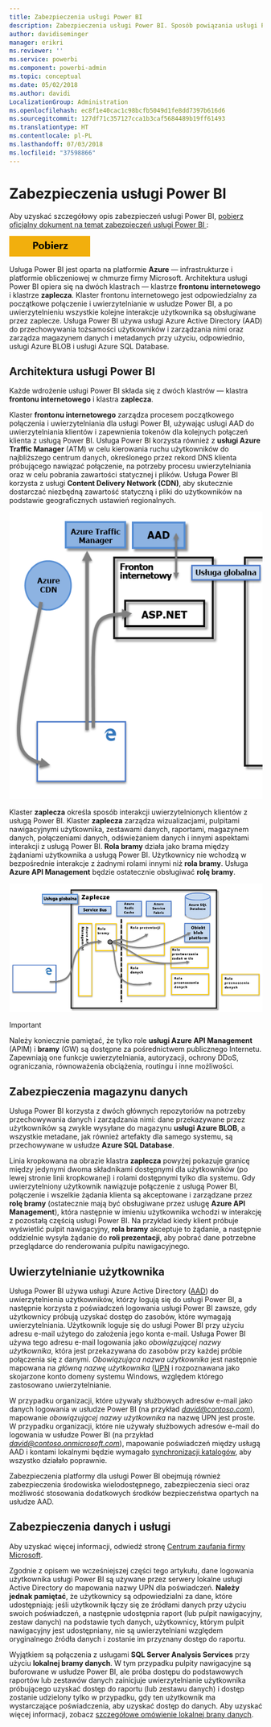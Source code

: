 ```yaml
---
title: Zabezpieczenia usługi Power BI
description: Zabezpieczenia usługi Power BI. Sposób powiązania usługi Power BI z usługą Azure Active Directory i innymi usługami Azure. W tym temacie znajduje się również link do oficjalnego dokumentu, który zawiera więcej informacji szczegółowych informacji.
author: davidiseminger
manager: erikri
ms.reviewer: ''
ms.service: powerbi
ms.component: powerbi-admin
ms.topic: conceptual
ms.date: 05/02/2018
ms.author: davidi
LocalizationGroup: Administration
ms.openlocfilehash: ec8f1e40cac1c98bcfb5049d1fe8dd7397b616d6
ms.sourcegitcommit: 127df71c357127cca1b3caf5684489b19ff61493
ms.translationtype: HT
ms.contentlocale: pl-PL
ms.lasthandoff: 07/03/2018
ms.locfileid: "37598866"
---
```

# <a name="power-bi-security"></a>Zabezpieczenia usługi Power BI
Aby uzyskać szczegółowy opis zabezpieczeń usługi Power BI, [pobierz oficjalny dokument na temat zabezpieczeń usługi Power BI ](http://go.microsoft.com/fwlink/?LinkId=829185):

[![](media/service-admin-power-bi-security/pbi_security_01.png)](http://go.microsoft.com/fwlink/?LinkId=829185)

Usługa Power BI jest oparta na platformie **Azure** — infrastrukturze i platformie obliczeniowej w chmurze firmy Microsoft. Architektura usługi Power BI opiera się na dwóch klastrach — klastrze **frontonu internetowego** i klastrze **zaplecza**. Klaster frontonu internetowego jest odpowiedzialny za początkowe połączenie i uwierzytelnianie w usłudze Power BI, a po uwierzytelnieniu wszystkie kolejne interakcje użytkownika są obsługiwane przez zaplecze. Usługa Power BI używa usługi Azure Active Directory (AAD) do przechowywania tożsamości użytkowników i zarządzania nimi oraz zarządza magazynem danych i metadanych przy użyciu, odpowiednio, usługi Azure BLOB i usługi Azure SQL Database.

## <a name="power-bi-architecture"></a>Architektura usługi Power BI
Każde wdrożenie usługi Power BI składa się z dwóch klastrów — klastra **frontonu internetowego** i klastra **zaplecza**.

Klaster **frontonu internetowego** zarządza procesem początkowego połączenia i uwierzytelniania dla usługi Power BI, używając usługi AAD do uwierzytelniania klientów i zapewnienia tokenów dla kolejnych połączeń klienta z usługą Power BI. Usługa Power BI korzysta również z **usługi Azure Traffic Manager** (ATM) w celu kierowania ruchu użytkowników do najbliższego centrum danych, określonego przez rekord DNS klienta próbującego nawiązać połączenie, na potrzeby procesu uwierzytelniania oraz w celu pobrania zawartości statycznej i plików. Usługa Power BI korzysta z usługi **Content Delivery Network (CDN)**, aby skutecznie dostarczać niezbędną zawartość statyczną i pliki do użytkowników na podstawie geograficznych ustawień regionalnych.

![](media/service-admin-power-bi-security/pbi_security_v2_wfe.png)

Klaster **zaplecza** określa sposób interakcji uwierzytelnionych klientów z usługą Power BI. Klaster **zaplecza** zarządza wizualizacjami, pulpitami nawigacyjnymi użytkownika, zestawami danych, raportami, magazynem danych, połączeniami danych, odświeżaniem danych i innymi aspektami interakcji z usługą Power BI. **Rola bramy** działa jako brama między żądaniami użytkownika a usługą Power BI. Użytkownicy nie wchodzą w bezpośrednie interakcje z żadnymi rolami innymi niż **rola bramy**. Usługa **Azure API Management** będzie ostatecznie obsługiwać **rolę bramy**.

![](media/service-admin-power-bi-security/pbi_security_v2_backend_updated.png)

> [!IMPORTANT]
> Należy koniecznie pamiętać, że tylko role **usługi Azure API Management** (APIM) i **bramy** (GW) są dostępne za pośrednictwem publicznego Internetu. Zapewniają one funkcje uwierzytelniania, autoryzacji, ochrony DDoS, ograniczania, równoważenia obciążenia, routingu i inne możliwości.
> 
> 

## <a name="data-storage-security"></a>Zabezpieczenia magazynu danych
Usługa Power BI korzysta z dwóch głównych repozytoriów na potrzeby przechowywania danych i zarządzania nimi: dane przekazywane przez użytkowników są zwykle wysyłane do magazynu **usługi Azure BLOB**, a wszystkie metadane, jak również artefakty dla samego systemu, są przechowywane w usłudze **Azure SQL Database**.

Linia kropkowana na obrazie klastra **zaplecza** powyżej pokazuje granicę między jedynymi dwoma składnikami dostępnymi dla użytkowników (po lewej stronie linii kropkowanej) i rolami dostępnymi tylko dla systemu. Gdy uwierzytelniony użytkownik nawiązuje połączenie z usługą Power BI, połączenie i wszelkie żądania klienta są akceptowane i zarządzane przez **rolę bramy** (ostatecznie mają być obsługiwane przez usługę **Azure API Management**), która następnie w imieniu użytkownika wchodzi w interakcję z pozostałą częścią usługi Power BI. Na przykład kiedy klient próbuje wyświetlić pulpit nawigacyjny, **rola bramy** akceptuje to żądanie, a następnie oddzielnie wysyła żądanie do **roli prezentacji**, aby pobrać dane potrzebne przeglądarce do renderowania pulpitu nawigacyjnego.

## <a name="user-authentication"></a>Uwierzytelnianie użytkownika
Usługa Power BI używa usługi Azure Active Directory ([AAD](http://azure.microsoft.com/services/active-directory/)) do uwierzytelnienia użytkowników, którzy logują się do usługi Power BI, a następnie korzysta z poświadczeń logowania usługi Power BI zawsze, gdy użytkownicy próbują uzyskać dostęp do zasobów, które wymagają uwierzytelniania. Użytkownik loguje się do usługi Power BI przy użyciu adresu e-mail użytego do założenia jego konta e-mail. Usługa Power BI używa tego adresu e-mail logowania jako *obowiązującej nazwy użytkownika*, która jest przekazywana do zasobów przy każdej próbie połączenia się z danymi. *Obowiązująca nazwa użytkownika* jest następnie mapowana na *główną nazwę użytkownika* ([UPN](https://msdn.microsoft.com/library/windows/desktop/aa380525\(v=vs.85\).aspx) i rozpoznawana jako skojarzone konto domeny systemu Windows, względem którego zastosowano uwierzytelnianie.

W przypadku organizacji, które używały służbowych adresów e-mail jako danych logowania w usłudze Power BI (na przykład <em>david@contoso.com</em>), mapowanie *obowiązującej nazwy użytkownika* na nazwę UPN jest proste. W przypadku organizacji, które nie używały służbowych adresów e-mail do logowania w usłudze Power BI (na przykład <em>david@contoso.onmicrosoft.com</em>), mapowanie poświadczeń między usługą AAD i kontami lokalnymi będzie wymagało [synchronizacji katalogów](https://technet.microsoft.com/library/jj573653.aspx), aby wszystko działało poprawnie.

Zabezpieczenia platformy dla usługi Power BI obejmują również zabezpieczenia środowiska wielodostępnego, zabezpieczenia sieci oraz możliwość stosowania dodatkowych środków bezpieczeństwa opartych na usłudze AAD.

## <a name="data-and-service-security"></a>Zabezpieczenia danych i usługi
Aby uzyskać więcej informacji, odwiedź stronę [Centrum zaufania firmy Microsoft](https://www.microsoft.com/trustcenter).

Zgodnie z opisem we wcześniejszej części tego artykułu, dane logowania użytkownika usługi Power BI są używane przez serwery lokalne usługi Active Directory do mapowania nazwy UPN dla poświadczeń. **Należy jednak pamiętać**, że użytkownicy są odpowiedzialni za dane, które udostępniają: jeśli użytkownik łączy się ze źródłami danych przy użyciu swoich poświadczeń, a następnie udostępnia raport (lub pulpit nawigacyjny, zestaw danych) na podstawie tych danych, użytkownicy, którym pulpit nawigacyjny jest udostępniany, nie są uwierzytelniani względem oryginalnego źródła danych i zostanie im przyznany dostęp do raportu.

Wyjątkiem są połączenia z usługami **SQL Server Analysis Services** przy użyciu **lokalnej bramy danych**. W tym przypadku pulpity nawigacyjne są buforowane w usłudze Power BI, ale próba dostępu do podstawowych raportów lub zestawów danych zainicjuje uwierzytelnianie użytkownika próbującego uzyskać dostęp do raportu (lub zestawu danych) i dostęp zostanie udzielony tylko w przypadku, gdy ten użytkownik ma wystarczające poświadczenia, aby uzyskać dostęp do danych. Aby uzyskać więcej informacji, zobacz [szczegółowe omówienie lokalnej brany danych](service-gateway-onprem-indepth.md).

